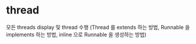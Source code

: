 # thread

모든 threads display 및 thread 수행 (Thread 를 extends 하는 방법, Runnable 을 implements 하는 방법, inline 으로 Runnable 을 생성하는 방법)
